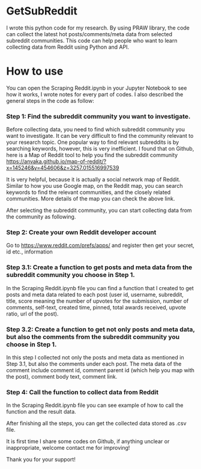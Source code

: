 # GetSubReddit
I wrote this python code for my research. By using PRAW library, the code can collect the latest hot posts/comments/meta data from selected subreddit communities. This code can help people who want to learn collecting data from Reddit using Python and API.

# How to use
You can open the Scraping Reddit.ipynb in your Jupyter Notebook to see how it works, I wrote notes for every part of codes. I also described the general steps in the code as follow:

### Step 1: Find the subreddit community you want to investigate.
Before collecting data, you need to find which subreddit community you want to investigate. It can be very difficult to find the community relevant to your research topic. One popular way to find relevant subreddits is by searching keywords, however, this is very inefficient. I found that on Github, here is a Map of Reddit tool to help you find the subreddit community https://anvaka.github.io/map-of-reddit/?x=145246&y=454606&z=3257.015516997539

It is very helpful, because it is actually a social network map of Reddit. Similar to how you use Google map, on the Reddit map, you can search keywords to find the relevant communities, and the closely related communities. More details of the map you can check the above link.

After selecting the subreddit community, you can start collecting data from the community as following. 

### Step 2: Create your own Reddit developer account 
Go to https://www.reddit.com/prefs/apps/ and register then get your secret, id etc., information

### Step 3.1: Create a function to get posts and meta data from the subreddit community you choose in Step 1.
In the Scraping Reddit.ipynb file you can find a function that I created to get posts and meta data related to each post (user id, username, subreddit, title, score meaning the number of upvotes for the submission, number of comments, self-text, created time, pinned, total awards received, upvote ratio, url of the post).

### Step 3.2: Create a function to get not only posts and meta data, but also the comments from the subreddit community you choose in Step 1.
In this step I collected not only the posts and meta data as mentioned in Step 3.1, but also the comments under each post. The meta data of the comment include comment id, comment parent id (which help you map with the post), comment body text, comment link.

### Step 4: Call the function to collect data from Reddit
In the Scraping Reddit.ipynb file you can see example of how to call the function and the result data. 

After finishing all the steps, you can get the collected data stored as .csv file.




It is first time I share some codes on Github, if anything unclear or inappropriate, welcome contact me for improving!

Thank you for your support!
